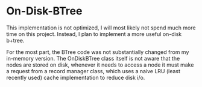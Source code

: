 # On-Disk-BTree

This implementation is not optimized, I will most likely not spend much more time on this project. Instead, I plan to implement a more useful on-disk b+tree.

For the most part, the BTree code was not substantially changed from my in-memory version.
The OnDiskBTree class itself is not aware that the nodes are stored on disk, 
whenever it needs to access a node it must make a request from a record manager class,
which uses a naive LRU (least recently used) cache implementation to reduce disk i/o.
